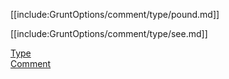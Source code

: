 [[include:GruntOptions/comment/type/pound.md]]

[[include:GruntOptions/comment/type/see.md]]

[Type](../)  
[Comment](../../)